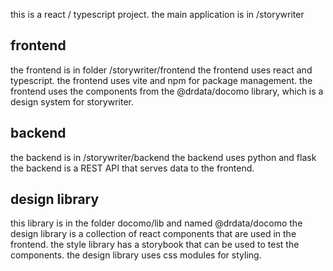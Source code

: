 this is a react / typescript project.
the main application is in /storywriter
## frontend
the frontend is in folder /storywriter/frontend 
the frontend uses react and typescript.
the frontend uses vite and npm for package management.
the frontend uses the components from the @drdata/docomo library, which is a design system for storywriter. 
## backend
the backend is in /storywriter/backend
the backend uses python and flask
the backend is a REST API that serves data to the frontend.
## design library
this library is in the folder docomo/lib and named @drdata/docomo
the design library is a collection of react components that are used in the frontend.
the style library has a storybook that can be used to test the components.
the design library uses css modules for styling.
